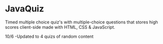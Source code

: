 # JavaQuiz
Timed multiple choice quiz's with multiple-choice questions that stores high scores client-side made with HTML, CSS & JavaScript.

10/6 -Updated to 4 quizs of random content
